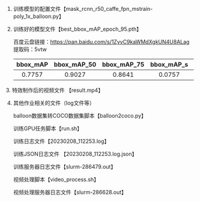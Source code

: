 1. 训练模型的配置文件【mask_rcnn_r50_caffe_fpn_mstrain-poly_1x_balloon.py】

2. 训练好的模型文件【best_bbox_mAP_epoch_95.pth】

    百度云盘链接：https://pan.baidu.com/s/1ZyvC9kaWMdXgkUN4U8ALag 提取码：5vtw

    | bbox_mAP | bbox_mAP_50 | bbox_mAP_75 | bbox_mAP_s | bbox_mAP_m | bbox_mAP_l |
    | :------: | :---------: | :---------: | :--------: | :--------: | :--------: |
    |  0.7757  |   0.9027    |   0.8641    |   0.0757   |   0.7291   |   0.8299   |

​	3. 特效制作后的视频文件 【result.mp4】

 4. 其他作业相关的文件（log文件等）

    balloon数据集转COCO数据集脚本【balloon2coco.py】

    训练GPU任务脚本【run.sh】

    训练日志文件【20230208_112253.log】

    训练JSON日志文件 【20230208_112253.log.json】

    训练服务器日志文件【slurm-286479.out】

    视频处理脚本【video_process.sh】

    视频处理服务器日志文件【slurm-286628.out】






